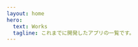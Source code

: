 ```yaml
---
layout: home
hero:
  text: Works
  tagline: これまでに開発したアプリの一覧です。
---
```


<script setup lang="ts">
import Card from '../components/Card.vue';
</script>

<div class="work-list">
  <Card
    size="1/2"
    title="yamapan"
    description="シールを集めながらその合計点数を計算することができるスマホアプリです。某パン製造メーカーのキャンペーン時には必須です（昔作ったのでもう動かないと思われます...）。"
    video="/works/yamapan.mp4"
    link="https://github.com/sasshu/yamapan"
  />
  <Card
    size="1/2"
    title="パネルメモ"
    description="Chromeの拡張機能です。サイドパネルを開いてメモを取ることができます。中身はVueで作りました。現在約2000人の方にインストールしていただきました。"
    video="/works/panelmemo.mp4"
    link="https://chromewebstore.google.com/detail/パネルメモ/jboecmpdefmkkhdbhlkgjpfliegpgcae?hl=ja"
  />
  <Card
    size="1/2"
    title="keypick"
    description="パスワードやよく使うテキスト等を管理できるデスクトップアプリです。ElectronとバニラJSでできています。個人的に仕事でよく使います。"
    video="/works/keypick.mp4"
    link="https://github.com/sasshu/keypick"
  />
</div>

<style lang="scss" scoped>
.work-list {
  display: flex;
  flex-wrap: wrap;
}
</style>
